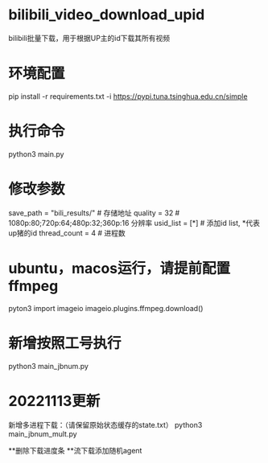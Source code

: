 # bilibili_video_download_upid
bilibili批量下载，用于根据UP主的id下载其所有视频
# 环境配置
pip install -r requirements.txt -i https://pypi.tuna.tsinghua.edu.cn/simple
# 执行命令
python3 main.py
# 修改参数
save_path = "bili_results/" # 存储地址
quality = 32 # 1080p:80;720p:64;480p:32;360p:16 分辨率
usid_list = [*] # 添加id list, *代表up猪的id
thread_count = 4 # 进程数
# ubuntu，macos运行，请提前配置ffmpeg
pyton3
import imageio
imageio.plugins.ffmpeg.download()

# 新增按照工号执行
python3 main_jbnum.py

# 20221113更新
新增多进程下载：（请保留原始状态缓存的state.txt）
python3 main_jbnum_mult.py

**删除下载进度条
**流下载添加随机agent

